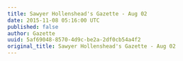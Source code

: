 ```yaml
---
title: Sawyer Hollenshead's Gazette - Aug 02
date: 2015-11-08 05:16:00 UTC
published: false
author: Gazette
uuid: 5af69048-8570-4d9c-be2a-2df0cb54a4f2
original_title: Sawyer Hollenshead's Gazette - Aug 02
---
```


